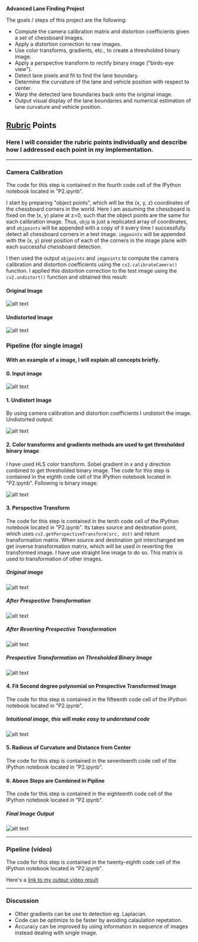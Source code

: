 **Advanced Lane Finding Project**

The goals / steps of this project are the following:

* Compute the camera calibration matrix and distortion coefficients given a set of chessboard images.
* Apply a distortion correction to raw images.
* Use color transforms, gradients, etc., to create a thresholded binary image.
* Apply a perspective transform to rectify binary image ("birds-eye view").
* Detect lane pixels and fit to find the lane boundary.
* Determine the curvature of the lane and vehicle position with respect to center.
* Warp the detected lane boundaries back onto the original image.
* Output visual display of the lane boundaries and numerical estimation of lane curvature and vehicle position.

[//]: # (Image References)

[calibration]: ./camera_cal/calibration1.jpg
[undistort_calibration]: ./output_images/undistort_calibration1.jpg
[test1_original_image]: ./output_images/test1_original_image.jpg
[test1_undistort_image]: ./output_images/test1_undistort_image.jpg
[test1_binary_image]: ./output_images/test1_binary_image.jpg
[test1_bird_eys_image]: ./output_images/test1_bird_eys_image.jpg
[test1_final_output_image]: ./output_images/test1_final_output_image.jpg
[poly_fit_test1]: ./output_images/poly_fit_test1.png
[prespective_straight_lines1_before_tranform]: ./output_images/prespective_straight_lines1_before_tranform.jpg
[prespective_straight_lines1_after_transform]: ./output_images/prespective_straight_lines1_after_transform.jpg
[prespective_straight_lines1_after_revert_transform]: ./output_images/prespective_straight_lines1_after_revert_transform.jpg


## [Rubric](https://review.udacity.com/#!/rubrics/571/view) Points

### Here I will consider the rubric points individually and describe how I addressed each point in my implementation.  

---

### Camera Calibration

The code for this step is contained in the fourth code cell of the IPython notebook located in "P2.ipynb".  

I start by preparing "object points", which will be the (x, y, z) coordinates of the chessboard corners in the world. Here I am assuming the chessboard is fixed on the (x, y) plane at z=0, such that the object points are the same for each calibration image.  Thus, `objp` is just a replicated array of coordinates, and `objpoints` will be appended with a copy of it every time I successfully detect all chessboard corners in a test image.  `imgpoints` will be appended with the (x, y) pixel position of each of the corners in the image plane with each successful chessboard detection.  

I then used the output `objpoints` and `imgpoints` to compute the camera calibration and distortion coefficients using the `cv2.calibrateCamera()` function.  I applied this distortion correction to the test image using the `cv2.undistort()` function and obtained this result: 

#### Original Image

![alt text][calibration]

#### Undistorted Image

![alt text][undistort_calibration]

### Pipeline (for single image)

#### With an example of a image, I will explain all concepts briefly.

#### 0. Input image

![alt text][test1_original_image]

#### 1. Undistort Image

By using camera calibration and distortion coefficients I undistort the image. Undistorted output:

![alt text][test1_undistort_image]

#### 2. Color transforms and gradients methods are used to get thresholded binary image

I have used HLS color transform. Sobel gradient in x and y direction conbined to get thresholded binary image. 
The code for this step is contained in the eighth code cell of the IPython notebook located in "P2.ipynb".
Following is binary image:

![alt text][test1_binary_image]

#### 3. Perspective Transform

The code for this step is contained in the tenth code cell of the IPython notebook located in "P2.ipynb".
Its takes source and destination point, which uses `cv2.getPerspectiveTransform(src, dst)` and return transformation matrix. 
When source and destination got interchanged we get inverse transformation matrix, which will be used in 
reverting the transformed image. I have use straight line image to do so. This matrix is used to transformation of 
other images.

##### Original image

![alt text][prespective_straight_lines1_before_tranform]

##### After Prespective Transformation

![alt text][prespective_straight_lines1_after_transform]

##### After Reverting Prespective Transformation

![alt text][prespective_straight_lines1_after_revert_transform]

##### Prespective Transformation on Thresholded Binary Image

![alt text][test1_bird_eys_image]


#### 4. Fit Second degree polynomial on Prespective Transformed Image

The code for this step is contained in the fifteenth code cell of the IPython notebook located in "P2.ipynb".

##### Intuitional image, this will make easy to understand code

![alt text][poly_fit_test1]

#### 5. Radious of Curvature and Distance from Center

The code for this step is contained in the seventeenth code cell of the IPython notebook located in "P2.ipynb".


#### 6. Above Steps are Combined in Pipline

The code for this step is contained in the eighteenth code cell of the IPython notebook located in "P2.ipynb".

##### Final Image Output

![alt text][test1_final_output_image]

---

### Pipeline (video)

The code for this step is contained in the twenty-eighth code cell of the IPython notebook located in "P2.ipynb".

Here's a [link to my output video result](./project_video_output.mp4)

---

### Discussion

- Other gradients can be use to detection eg. Laplacian.
- Code can be optimize to be faster by avoiding calaulation repetation.
- Accuracy can be improved by using information in sequence of images instead dealing with single image.
